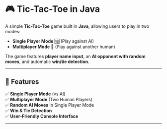 # 🎮 Tic-Tac-Toe in Java

A simple **Tic-Tac-Toe** game built in **Java**, allowing users to play in two modes:
- **Single Player Mode** 🆚 (Play against AI)
- **Multiplayer Mode** 👥 (Play against another human)

The game features **player name input**, an **AI opponent with random moves**, and automatic **win/tie detection**.

---

## 🚀 Features
✅ **Single Player Mode** (vs AI)  
✅ **Multiplayer Mode** (Two Human Players)  
✅ **Random AI Moves** in Single Player Mode  
✅ **Win & Tie Detection**  
✅ **User-Friendly Console Interface**  

---


